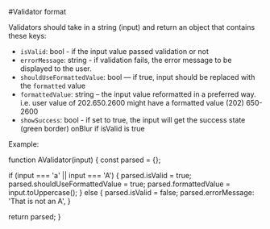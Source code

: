 #Validator format

Validators should take in a string (input) and return an object that contains these keys:

* `isValid`: bool -   if the input value passed validation or not
* `errorMessage`: string - if validation fails, the error message to be displayed to the user.
* `shouldUseFormattedValue`: bool —   if true, input should be replaced with the `formatted` value
* `formattedValue`: string – the input value reformatted in a preferred way. i.e. user value
                    of 202.650.2600 might have a formatted value (202) 650-2600
* `showSuccess`: bool - if set to true, the input will get the success state (green border) onBlur if isValid is true

Example:

function AValidator(input) {
  const parsed = {};

  if (input === 'a' || input === 'A') {
    parsed.isValid = true;
    parsed.shouldUseFormattedValue = true;
    parsed.formattedValue = input.toUppercase();
  } else {
    parsed.isValid = false;
    parsed.errorMessage: 'That is not an A',
  }

  return parsed;
}
